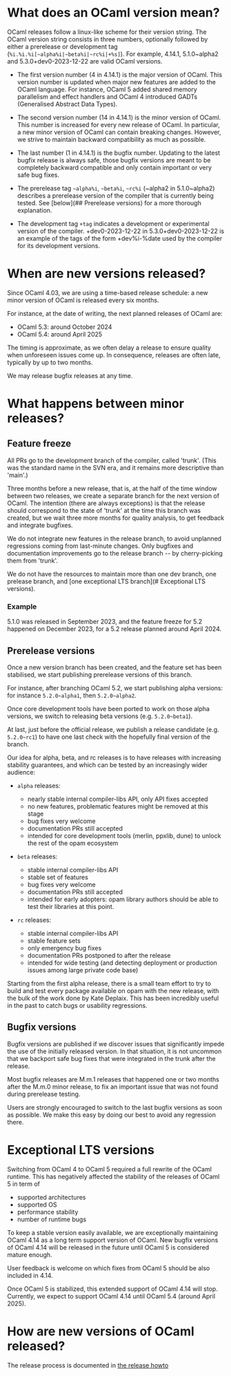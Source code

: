 # What does an OCaml version mean?

OCaml releases follow a linux-like scheme for their version string. The
OCaml version string consists in three numbers, optionally followed by
either a prerelease or development tag
(`%i.%i.%i[~alpha%i|~beta%i|~rc%i|+%s]`). For example, 4.14.1,
5.1.0~alpha2 and 5.3.0+dev0-2023-12-22 are valid OCaml versions.

- The first version number (4 in 4.14.1) is the major version of OCaml.
  This version number is updated when major new features are added to the OCaml
  language. For instance, OCaml 5 added shared memory parallelism and effect
  handlers and OCaml 4 introduced GADTs (Generalised Abstract Data Types).

- The second version number (14 in 4.14.1) is the minor version of OCaml.
  This number is increased for every new release of OCaml. In particular, a new
  minor version of OCaml can contain breaking changes. However, we strive to
  maintain backward compatibility as much as possible.

- The last number (1 in 4.14.1) is the bugfix number.
  Updating to the latest bugfix release is always safe, those bugfix versions
  are meant to be completely backward compatible and only contain important or
  very safe bug fixes.

- The prerelease tag `~alpha%i`, `~beta%i`, `~rc%i` (~alpha2 in
  5.1.0~alpha2) describes a prerelease version of the compiler that is
  currently being tested. See [below](## Prerelease versions) for
  a more thorough explanation.

- The development tag `+tag` indicates a development or experimental version of
  the compiler. +dev0-2023-12-22 in 5.3.0+dev0-2023-12-22 is an example of the
  tags of the form +dev%i-%date used by the compiler for its development
  versions.


# When are new versions released?

Since OCaml 4.03, we are using a time-based release schedule:
a new minor version of OCaml is released every six months.

For instance, at the date of writing, the next planned releases of OCaml are:

- OCaml 5.3: around October 2024
- OCaml 5.4: around April 2025

The timing is approximate, as we often delay a release to ensure quality when
unforeseen issues come up. In consequence, releases are often late, typically by
up to two months.

We may release bugfix releases at any time.


# What happens between minor releases?

## Feature freeze

All PRs go to the development branch of the compiler, called 'trunk'. (This was
the standard name in the SVN era, and it remains more descriptive than 'main'.)

Three months before a new release, that is, at the half of the time window
between two releases, we create a separate branch for the next version of
OCaml. The intention (there are always exceptions) is that the release should
correspond to the state of 'trunk' at the time this branch was created, but we
wait three more months for quality analysis, to get feedback and integrate
bugfixes.

We do not integrate new features in the release branch, to avoid unplanned
regressions coming from last-minute changes. Only bugfixes and documentation
improvements go to the release branch -- by cherry-picking them from 'trunk'.

We do not have the resources to maintain more than one dev branch, one prelease
branch, and [one exceptional LTS branch](# Exceptional LTS versions).

### Example

5.1.0 was released in September 2023, and the feature freeze for 5.2 happened on
December 2023, for a 5.2 release planned around April 2024.

## Prerelease versions

Once a new version branch has been created, and the feature set has been
stabilised, we start publishing prerelease versions of this branch.

For instance, after branching OCaml 5.2, we start publishing alpha versions: for
instance `5.2.0~alpha1`, then `5.2.0~alpha2`.

Once core development tools have been ported to work on those alpha versions, we
switch to releasing beta versions (e.g. `5.2.0~beta1`).

At last, just before the official release, we publish a release candidate (e.g.
`5.2.0~rc1`) to have one last check with the hopefully final version
of the branch.

Our idea for alpha, beta, and rc releases is to have releases with increasing
stability guarantees, and which can be tested by an increasingly wider audience:

- `alpha` releases:
   * nearly stable internal compiler-libs API, only API fixes accepted
   * no new features, problematic features might be removed at this stage
   * bug fixes very welcome
   * documentation PRs still accepted
   * intended for core development tools (merlin, ppxlib, dune) to unlock the rest
     of the opam ecosystem

- `beta` releases:
  * stable internal compiler-libs API
  * stable set of features
  * bug fixes very welcome
  * documentation PRs still accepted
  * intended for early adopters: opam library authors should be able to test their
    libraries at this point.

- `rc` releases:
  * stable internal compiler-libs API
  * stable feature sets
  * only emergency bug fixes
  * documentation PRs postponed to after the release
  * intended for wide testing (and detecting deployment or production issues among
    large private code base)

Starting from the first alpha release, there is a small team effort to try to
build and test every package available on opam with the new release, with the
bulk of the work done by Kate Deplaix. This has been incredibly useful in the
past to catch bugs or usability regressions.

## Bugfix versions

Bugfix versions are published if we discover issues that significantly impede
the use of the initially released version. In that situation, it is not uncommon
that we backport safe bug fixes that were integrated in the trunk after the
release.

Most bugfix releases are M.m.1 releases that happened one or two months after
the M.m.0 minor release, to fix an important issue that was not found during
prerelease testing.

Users are strongly encouraged to switch to the last bugfix versions as soon as
possible. We make this easy by doing our best to avoid any regression there.


# Exceptional LTS versions

Switching from OCaml 4 to OCaml 5 required a full rewrite of the OCaml runtime.
This has negatively affected the stability of the releases of OCaml 5 in term of

- supported architectures
- supported OS
- performance stability
- number of runtime bugs

To keep a stable version easily available, we are exceptionally maintaining
OCaml 4.14 as a long term support version of OCaml. New bugfix versions of OCaml
4.14 will be released in the future until OCaml 5 is considered mature enough.

User feedback is welcome on which fixes from OCaml 5 should be also included in
4.14.

Once OCaml 5 is stabilized, this extended support of OCaml 4.14  will stop.
Currently, we expect to support OCaml 4.14 until OCaml 5.4 (around April 2025).


# How are new versions of OCaml released?

The release process is documented in [the release howto](https://github.com/ocaml/ocaml/release-info/howto.md)
